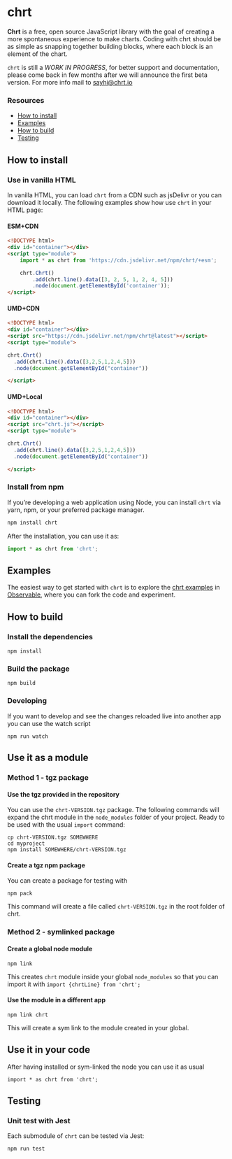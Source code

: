 # chrt
**Chrt** is a free, open source JavaScript library with the goal of creating a more spontaneous experience to make charts. Coding with chrt should be as simple as snapping together building blocks, where each block is an element of the chart.

`chrt` is still a _WORK IN PROGRESS_, for better support and documentation, please come back in few months after we will announce the first beta version. For more info mail to sayhi@chrt.io

### Resources
- [How to install](#how-to-install)
- [Examples](#examples)
- [How to build](#how-to-build)
- [Testing](#testing)

## How to install

### Use in vanilla HTML
In vanilla HTML, you can load `chrt` from a CDN such as jsDelivr or you can download it locally. The following examples show how use `chrt` in your HTML page:

#### ESM+CDN
```html
<!DOCTYPE html>
<div id="container"></div>
<script type="module">
    import * as chrt from 'https://cdn.jsdelivr.net/npm/chrt/+esm';

    chrt.Chrt()
        .add(chrt.line().data([3, 2, 5, 1, 2, 4, 5]))
        .node(document.getElementById('container'));
</script>
```

#### UMD+CDN
```html
<!DOCTYPE html>
<div id="container"></div>
<script src="https://cdn.jsdelivr.net/npm/chrt@latest"></script>
<script type="module">

chrt.Chrt()
  .add(chrt.line().data([3,2,5,1,2,4,5]))
  .node(document.getElementById("container"))

</script>
```

#### UMD+Local
```html
<!DOCTYPE html>
<div id="container"></div>
<script src="chrt.js"></script>
<script type="module">

chrt.Chrt()
  .add(chrt.line().data([3,2,5,1,2,4,5]))
  .node(document.getElementById("container"))

</script>
```

### Install from npm
If you’re developing a web application using Node, you can install `chrt` via yarn, npm, or your preferred package manager.
```bash
npm install chrt
```

After the installation, you can use it as:
```javascript
import * as chrt from 'chrt';
```

## Examples
The easiest way to get started with `chrt` is to explore the [chrt examples](https://observablehq.com/collection/@chrt/chrt) in [Observable](https://observablehq.com/@chrt), where you can fork the code and experiment.

## How to build

###  Install the dependencies
```
npm install
```

###  Build the package
```
npm build
```
### Developing
If you want to develop and see the changes reloaded live into another app you can use the watch script
```
npm run watch
```

## Use it as a module

### Method 1 - tgz package

#### Use the tgz provided in the repository
You can use the `chrt-VERSION.tgz` package. The following commands will expand the chrt module in the `node_modules` folder of your project. Ready to be used with the usual `import` command:
```
cp chrt-VERSION.tgz SOMEWHERE
cd myproject
npm install SOMEWHERE/chrt-VERSION.tgz
```

#### Create a tgz npm package
You can create a package for testing with
```
npm pack
```
This command will create a file called `chrt-VERSION.tgz` in the root folder of chrt.

### Method 2 - symlinked package

####  Create a global node module
```
npm link
```
This creates `chrt` module inside your global `node_modules` so that you can import it with `import {chrtLine} from 'chrt';`

####  Use the module in a different app
```
npm link chrt
```
This will create a sym link to the module created in your global.

## Use it in your code
After having installed or sym-linked the node you can use it as usual
```
import * as chrt from 'chrt';
```


## Testing

### Unit test with Jest
Each submodule of `chrt` can be tested via Jest:
```
npm run test
```
